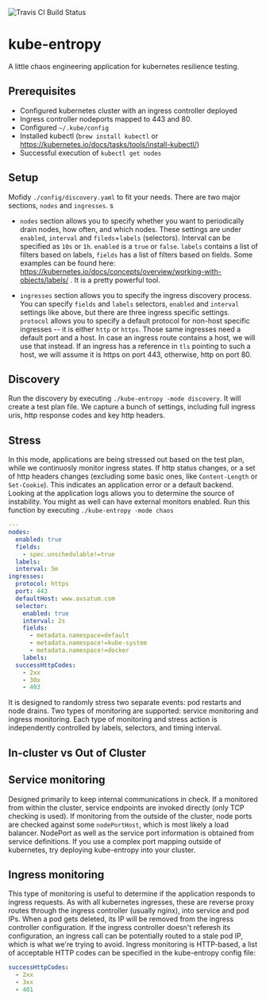 ![Travis CI Build Status](https://travis-ci.org/alexlokshin/kube-entropy.svg?branch=master "Travis CI Build Status")

# kube-entropy
A little chaos engineering application for kubernetes resilience testing.

## Prerequisites
* Configured kubernetes cluster with an ingress controller deployed
* Ingress controller nodeports mapped to 443 and 80.
* Configured `~/.kube/config`
* Installed kubectl (`brew install kubectl` or https://kubernetes.io/docs/tasks/tools/install-kubectl/)
* Successful execution of `kubectl get nodes`

## Setup
Mofidy `./config/discovery.yaml` to fit your needs. There are two major sections, `nodes` and `ingresses`. s

* `nodes` section allows you to specify whether you want to periodically drain nodes, how often, and which nodes. These settings are under `enabled`, `interval` and `fileds`+`labels` (selectors). Interval can be specified as `10s` or `1h`. `enabled` is a `true` or `false`. `labels` contains a list of filters based on labels, `fields` has a list of filters based on fields. Some examples can be found here: https://kubernetes.io/docs/concepts/overview/working-with-objects/labels/ . It is a pretty powerful tool.

* `ingresses` section allows you to specify the ingress discovery process. You can specify `fields` and `labels` selectors, `enabled` and `interval` settings like above, but there are three ingress specific settings. `protocol` allows you to specify a default protocol for non-host specific ingresses -- it is either `http` or `https`. Those same ingresses need a default port and a host. In case an ingress route contains a host, we will use that instead. If an ingress has a reference in `tls` pointing to such a host, we will assume it is https on port 443, otherwise, http on port 80.

## Discovery
Run the discovery by executing `./kube-entropy -mode discovery`. It will create a test plan file. We capture a bunch of settings, including full ingress uris, http response codes and key http headers.

## Stress
In this mode, applications are being stressed out based on the test plan, while we continuosly monitor ingress states. If http status changes, or a set of http headers changes (excluding some basic ones, like `Content-Length` or `Set-Cookie`). This indicates an application error or a default backend. Looking at the application logs allows you to determine the source of instability. You might as well can have external monitors enabled. Run this function by executing `./kube-entropy -mode chaos`


```yaml
---
nodes:
  enabled: true
  fields:
    - spec.unschedulable!=true
  labels:
  interval: 5m
ingresses:
  protocol: https
  port: 443
  defaultHost: www.avsatum.com
  selector:
    enabled: true
    interval: 2s
    fields:
      - metadata.namespace=default
      - metadata.namespace!=kube-system
      - metadata.namespace!=docker
    labels:
  successHttpCodes:
    - 2xx
    - 30x
    - 403
```

It is designed to randomly stress two separate events: pod restarts and node drains. Two types of monitoring are supported: service monitoring and ingress monitoring. Each type of monitoring and stress action is independently controlled by labels, selectors, and timing interval.

## In-cluster vs Out of Cluster

## Service monitoring

Designed primarily to keep internal communications in check. If a monitored from within the cluster, service endpoints are invoked directly (only TCP checking is used). If monitoring from the outside of the cluster, node ports are checked against some `nodePortHost`, which is most likely a load balancer. NodePort as well as the service port information is obtained from service definitions. If you use a complex port mapping  outside of kubernetes, try deploying kube-entropy into your cluster. 

## Ingress monitoring

This type of monitoring is useful to determine if the application responds to ingress requests. As with all kubernetes ingresses, these are reverse proxy routes through the ingress controller (usually nginx), into service and pod IPs. When a pod gets deleted, its IP will be removed from the ingress controller configuration. If the ingress controller doesn't referesh its configuration, an ingress call can be potentially routed to a stale pod IP, which is what we're trying to avoid. Ingress monitoring is HTTP-based, a list of acceptable HTTP codes can be specified in the kube-entropy config file:

```yaml
successHttpCodes:
  - 2xx
  - 3xx
  - 401
```
